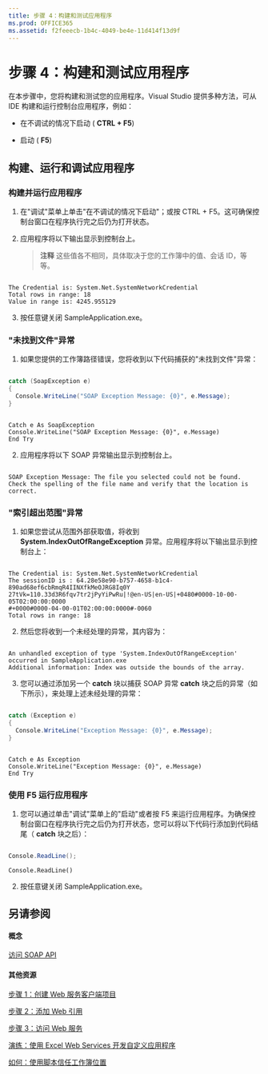 ```yaml
---
title: 步骤 4：构建和测试应用程序
ms.prod: OFFICE365
ms.assetid: f2feeecb-1b4c-4049-be4e-11d414f13d9f
---
```



# 步骤 4：构建和测试应用程序

在本步骤中，您将构建和测试您的应用程序。Visual Studio 提供多种方法，可从 IDE 构建和运行控制台应用程序，例如：
  
    
    


- 在不调试的情况下启动 ( **CTRL + F5**)
    
  
- 启动 ( **F5**)
    
  

## 构建、运行和调试应用程序


### 构建并运行应用程序


1. 在"调试"菜单上单击"在不调试的情况下启动"；或按 CTRL + F5。这可确保控制台窗口在程序执行完之后仍为打开状态。 
    
  
2. 应用程序将以下输出显示到控制台上。
    
    > **注释**
      > 这些值各不相同，具体取决于您的工作簿中的值、会话 ID，等等。 

  ```
  
The Credential is: System.Net.SystemNetworkCredential
Total rows in range: 18
Value in range is: 4245.955129
  ```

3. 按任意键关闭 SampleApplication.exe。
    
  

### "未找到文件"异常


1. 如果您提供的工作簿路径错误，您将收到以下代码捕获的"未找到文件"异常：
    
  ```cs
  
catch (SoapException e)
{
    Console.WriteLine("SOAP Exception Message: {0}", e.Message);
}
  ```


  ```VB.net
  
Catch e As SoapException
Console.WriteLine("SOAP Exception Message: {0}", e.Message)
End Try
  ```

2. 应用程序将以下 SOAP 异常输出显示到控制台上。
    
  ```
  
SOAP Exception Message: The file you selected could not be found. Check the spelling of the file name and verify that the location is correct.

  ```


### "索引超出范围"异常


1. 如果您尝试从范围外部获取值，将收到 **System.IndexOutOfRangeException** 异常。应用程序将以下输出显示到控制台上：
    
  ```
  
The Credential is: System.Net.SystemNetworkCredential
The sessionID is : 64.28e58e90-b757-4658-b1c4-890ad68ef6cbRmqR4IINXfkMeOJRG8Iq0Y
27tVk=110.33d3R6fqv7tr2jPyYiPwRu|!@en-US|en-US|+0480#0000-10-00-05T02:00:00:0000
#+0000#0000-04-00-01T02:00:00:0000#-0060
Total rows in range: 18
  ```

2. 然后您将收到一个未经处理的异常，其内容为：
    
  ```
  
An unhandled exception of type 'System.IndexOutOfRangeException' occurred in SampleApplication.exe
Additional information: Index was outside the bounds of the array.
  ```

3. 您可以通过添加另一个 **catch** 块以捕获 SOAP 异常 **catch** 块之后的异常（如下所示），来处理上述未经处理的异常：
    
  ```cs
  
catch (Exception e)
{
    Console.WriteLine("Exception Message: {0}", e.Message);
}
  ```


  ```VB.net
  
Catch e As Exception
Console.WriteLine("Exception Message: {0}", e.Message)
End Try
  ```


### 使用 F5 运行应用程序


1. 您可以通过单击"调试"菜单上的"启动"或者按 F5 来运行应用程序。为确保控制台窗口在程序执行完之后仍为打开状态，您可以将以下代码行添加到代码结尾（ **catch** 块之后）：
    
  ```cs
  
Console.ReadLine();
  ```


  ```VB.net
  Console.ReadLine()
  ```

2. 按任意键关闭 SampleApplication.exe。
    
  

## 另请参阅


#### 概念


  
    
    
 [访问 SOAP API](accessing-the-soap-api.md)
#### 其他资源


  
    
    
 [步骤 1：创建 Web 服务客户端项目](step-1-creating-the-web-service-client-project.md)
  
    
    
 [步骤 2：添加 Web 引用](step-2-adding-a-web-reference.md)
  
    
    
 [步骤 3：访问 Web 服务](step-3-accessing-the-web-service.md)
  
    
    
 [演练：使用 Excel Web Services 开发自定义应用程序](walkthrough-developing-a-custom-application-using-excel-web-services.md)
  
    
    
 [如何：使用脚本信任工作簿位置](http://msdn.microsoft.com/library/79ab6ced-7a0c-4275-b852-bb246fc6be57%28Office.15%29.aspx)
